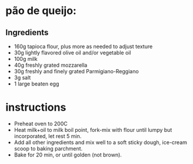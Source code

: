 # pão de queijo:
## Ingredients

* 160g tapioca flour, plus more as needed to adjust texture
* 30g  lightly flavored olive oil and/or vegetable oil
* 100g  milk
* 40g  freshly grated mozzarella
* 30g  freshly and finely grated Parmigiano-Reggiano
* 3g   salt
* 1    large beaten egg

# instructions
* Preheat oven to 200C
* Heat milk+oil to milk boil point, fork-mix with flour until lumpy but incorporated, let rest 5 min.
* Add all other ingredients and mix well to a soft sticky dough, ice-cream scoop to baking parchment.
* Bake for 20 min, or until golden (not brown).